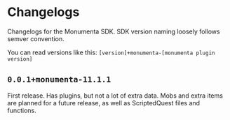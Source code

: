 # Changelogs

Changelogs for the Monumenta SDK. SDK version naming loosely follows semver convention.

You can read versions like this: `[version]+monumenta-[monumenta plugin version]`

## `0.0.1+monumenta-11.1.1`
First release. Has plugins, but not a lot of extra data. Mobs and extra items are planned for a future release, as well as ScriptedQuest files and functions.
